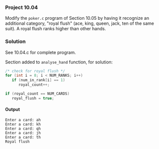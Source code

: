 ### Project 10.04
Modify the `poker.c` program of Section 10.05 by having it recognize an additional category, "royal flush" (ace, king, queen, jack, ten of the same suit). A royal flush ranks higher than other hands.
### Solution
See 10.04.c for complete program.

Section added to `analyse_hand` function, for solution:
```c
/* check for royal flush */
for (int i = 8; i < NUM_RANKS; i++)
   if (num_in_rank[i] == 1)
      royal_count++;

if (royal_count == NUM_CARDS)
   royal_flush = true;
```
#### Output
```
Enter a card: ah
Enter a card: kh
Enter a card: qh
Enter a card: jh
Enter a card: th
Royal flush
```
